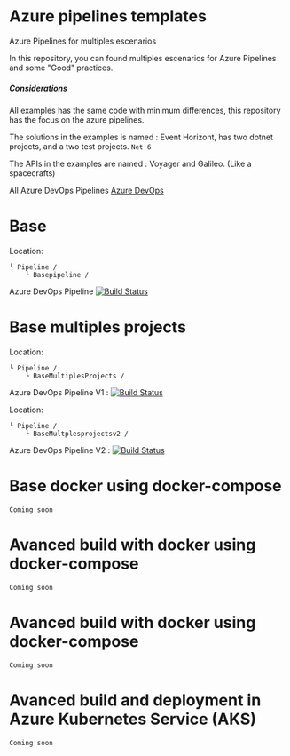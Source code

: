 # Azure pipelines templates
Azure Pipelines for multiples escenarios

In this repository, you can found multiples escenarios for Azure Pipelines and some "Good" practices.

##### Considerations
All examples has the same code with minimum differences, this repository has the focus on the azure pipelines.

The solutions in the examples is named : Event Horizont, has two dotnet projects, and a two test projects. `Net 6`

The APIs in the examples are named : Voyager and Galileo.
(Like a spacecrafts)


All Azure DevOps Pipelines [Azure DevOps](https://dev.azure.com/wistercorp/azure-pipelines/_build)

# Base
Location: 
```
└ Pipeline /
    └ Basepipeline /
```
Azure DevOps Pipeline [![Build Status](https://dev.azure.com/wistercorp/azure-pipelines/_apis/build/status/BasePipeline?branchName=develop)](https://dev.azure.com/wistercorp/azure-pipelines/_build/latest?definitionId=45&branchName=develop)
# Base multiples projects
Location: 
```
└ Pipeline /
    └ BaseMultiplesProjects /
``` 

Azure DevOps Pipeline  V1 :  [![Build Status](https://dev.azure.com/wistercorp/azure-pipelines/_apis/build/status/BasePipelineMultiplePro?branchName=develop)](https://dev.azure.com/wistercorp/azure-pipelines/_build/latest?definitionId=46&branchName=develop)

Location: 
```
└ Pipeline /
    └ BaseMultplesprojectsv2 /
```

Azure DevOps Pipeline  V2 : [![Build Status](https://dev.azure.com/wistercorp/azure-pipelines/_apis/build/status/BasePipelineMultipleProV2?branchName=develop)](https://dev.azure.com/wistercorp/azure-pipelines/_build/latest?definitionId=47&branchName=develop)

# Base docker using docker-compose
`Coming soon`
# Avanced build with docker using docker-compose
`Coming soon`
# Avanced build with docker using docker-compose
`Coming soon`
# Avanced build and deployment in Azure Kubernetes Service (AKS)
`Coming soon`